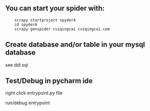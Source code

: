 ## You can start your spider with:

```
    scrapy startproject spyderA
    cd spyderA
    scrapy genspider cuiqingcai cuiqingcai.com
```

## Create database and/or table in your mysql database

see ddl.sql

## Test/Debug in pycharm ide

right click entrypoint.py file

run/debug entrypoint